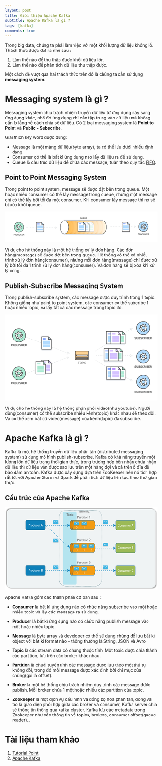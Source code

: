 ```yaml
---
layout: post
title: Giới thiệu Apache Kafka
subtitle: Apache Kafka là gì ?
tags: [kafka]
comments: true
---
```


Trong big data, chúng ta phải làm việc với một khối lượng dữ liệu khổng lồ. Thách thức được đặt ra như sau :
1. Làm thế nào để thu thập được khối dữ liệu lớn.
2. Làm thế nào để phân tích dữ liệu thu thập được.

Một cách để vượt qua hai thách thức trên đó là chúng ta cần sử dụng **messaging system**.

# Messaging system là gì ?

Messaging system chịu trách nhiệm truyền dữ liệu từ ứng dụng này sang ứng dụng khác, nhờ đó ứng dụng chỉ cần tập trung vào dữ liệu mà không cần lo lắng về cách chia sẽ dữ liệu. Có 2 loại messaging system là **Point to Point** và **Public - Subscribe**.

Giải thích key word được dùng:
- Message là một mảng dữ liệu(byte array), ta có thể lưu dưới nhiều định dạng.
- Consumer có thể là bất kì ứng dụng nào lấy dữ liệu ra để sử dụng.
- Queue là cấu trúc dữ liệu để chứa các message, tuân theo quy tắc [FIFO](https://en.wikipedia.org/wiki/FIFO_(computing_and_electronics)).

## Point to Point Messaging System

Trong point to point system, message sẽ được đặt bên trong queue. Một hoặc nhiều consumer có thể lấy message trong queue, nhưng một message chỉ có thể lấy bởi tối đa một consumer. Khi consumer lấy message thì nó sẽ bị xóa khỏi queue.

![](/img/kafka/example-point-to-point-system.png)

Ví dụ cho hệ thống này là một hệ thống xử lý đơn hàng. Các đơn hàng(message) sẽ được đặt bên trong queue. Hệ thống có thể có nhiều trình xử lý đơn hàng(consumer), nhưng mỗi đơn hàng(message) chỉ được xử lý bởi tối đa 1 trình xử lý đơn hàng(consumer). Và đơn hàng sẽ bị xóa khi xử lý xong.

## Publish-Subscribe Messaging System

Trong publish-subscribe system, các message được duy trình trong 1 topic. Không giống như point to point system, các consumer có thể subcribe 1 hoặc nhiều topic, và lấy tất cả các message trong topic đó.

![](/img/kafka/example-pub-sub-system.png)

Ví dụ cho hệ thống này là hệ thống phân phối video(như youtube). Người dùng(consumer) có thể subscribe nhiều kênh(topic) khác nhau để theo dõi. Và có thể xem bất cứ video(message) của kênh(topic) đã subscribe.

# Apache Kafka là gì ?

Kafka là một hệ thống truyền dữ liệu phân tán (distributed messaging system) sử dụng mô hình publish-subscribe. Kafka  có khả năng truyền một lượng lớn dữ liệu trong thời gian thực, trong trường hợp bên nhận chưa nhận dữ liệu thì dữ liệu vẫn được sao lưu trên một hàng đợi và cả trên ổ đĩa để bảo đảm an toàn. Kafka được xây dựng dựa trên ZooKeeper nên nó tích hợp rất tốt với Apache Storm và Spark để phân tích dữ liệu liên tục theo thời gian thực.

## Cấu trúc của Apache Kafka

![](/img/kafka/kafka-architechture-detail.png)

Apache Kafka gồm các thành phần cơ bản sau :

- **Consumer** là bất kì ứng dụng nào có chức năng subscribe vào một hoặc nhiều topic và lấy các message ra sử dụng.

- **Producer** là bất kì ứng dụng nào có chức năng publish message vào một hoặc nhiều topic.

- **Message** là byte array và developer có thể sử dụng chúng để lưu bất kì object với bất kì format nào - thông thường là String, JSON và Avro

- **Topic** là các stream data có chung thuộc tính. Một topic được chia thành các partition, lưu trên các broker khác nhau.

- **Partition** là chuỗi tuyến tính các message được lưu theo một thứ tự không đổi, trong đó mỗi message được xác định bởi chỉ mục của chúng(gọi là offset).

- **Broker** là một hệ thống chịu trách nhiệm duy trình các message được publish. Mỗi broker chứa 1 một hoặc nhiều các partition của topic.

- **Zookeeper** là một dịch vụ cấu hình và đồng bộ hóa phân tán, đóng vai trò là giao diện phối hợp giữa các broker và consumer, Kafka server chia sẽ thông tin thông qua kafka cluster. Kafka lưu các metadata trong Zookeeper như các thông tin về topics, brokers, consumer offset(queue reader)...

# Tài liệu tham khảo
1. [Tutorial Point](https://www.tutorialspoint.com/apache_kafka)
2. [Apache Kafka](https://kafka.apache.org/intro)